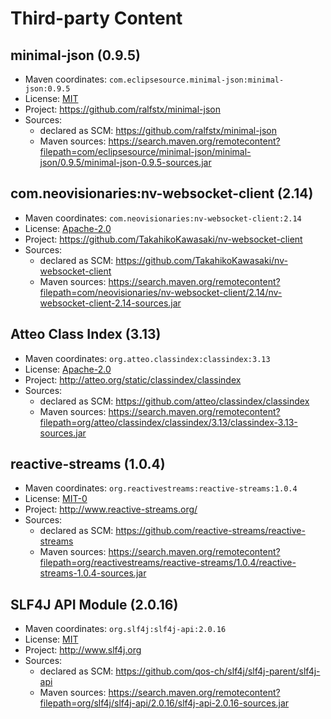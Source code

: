 # Third-party Content

## minimal-json (0.9.5)

* Maven coordinates: `com.eclipsesource.minimal-json:minimal-json:0.9.5`
* License: [MIT](https://spdx.org/licenses/MIT.html)
* Project: https://github.com/ralfstx/minimal-json
* Sources: 
   * declared as SCM: https://github.com/ralfstx/minimal-json
   * Maven sources: https://search.maven.org/remotecontent?filepath=com/eclipsesource/minimal-json/minimal-json/0.9.5/minimal-json-0.9.5-sources.jar


## com.neovisionaries:nv-websocket-client (2.14)

* Maven coordinates: `com.neovisionaries:nv-websocket-client:2.14`
* License: [Apache-2.0](https://spdx.org/licenses/Apache-2.0.html)
* Project: https://github.com/TakahikoKawasaki/nv-websocket-client
* Sources: 
   * declared as SCM: https://github.com/TakahikoKawasaki/nv-websocket-client
   * Maven sources: https://search.maven.org/remotecontent?filepath=com/neovisionaries/nv-websocket-client/2.14/nv-websocket-client-2.14-sources.jar


## Atteo Class Index (3.13)

* Maven coordinates: `org.atteo.classindex:classindex:3.13`
* License: [Apache-2.0](https://spdx.org/licenses/Apache-2.0.html)
* Project: http://atteo.org/static/classindex/classindex
* Sources: 
   * declared as SCM: https://github.com/atteo/classindex/classindex
   * Maven sources: https://search.maven.org/remotecontent?filepath=org/atteo/classindex/classindex/3.13/classindex-3.13-sources.jar


## reactive-streams (1.0.4)

* Maven coordinates: `org.reactivestreams:reactive-streams:1.0.4`
* License: [MIT-0](https://spdx.org/licenses/MIT-0.html)
* Project: http://www.reactive-streams.org/
* Sources: 
   * declared as SCM: https://github.com/reactive-streams/reactive-streams
   * Maven sources: https://search.maven.org/remotecontent?filepath=org/reactivestreams/reactive-streams/1.0.4/reactive-streams-1.0.4-sources.jar


## SLF4J API Module (2.0.16)

* Maven coordinates: `org.slf4j:slf4j-api:2.0.16`
* License: [MIT](https://spdx.org/licenses/MIT.html)
* Project: http://www.slf4j.org
* Sources: 
   * declared as SCM: https://github.com/qos-ch/slf4j/slf4j-parent/slf4j-api
   * Maven sources: https://search.maven.org/remotecontent?filepath=org/slf4j/slf4j-api/2.0.16/slf4j-api-2.0.16-sources.jar


